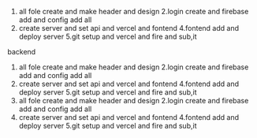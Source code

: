 1.  all fole create and make header and design
2.login create and firebase add and config add all
3. create server and set api and vercel and fontend 
4.fontend add and deploy server
5.git setup and vercel and fire and sub,it 


backend



1.  all fole create and make header and design
2.login create and firebase add and config add all
3. create server and set api and vercel and fontend 
4.fontend add and deploy server
5.git setup and vercel and fire and sub,it 
1.  all fole create and make header and design
2.login create and firebase add and config add all
3. create server and set api and vercel and fontend 
4.fontend add and deploy server
5.git setup and vercel and fire and sub,it 
